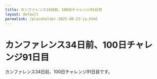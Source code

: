 ```yaml
---
title: カンファレンス34日前、100日チャレンジ91日目
layout: default
permalink: /placeholder-2025-08-23-ja.html
---
```


# カンファレンス34日前、100日チャレンジ91日目

カンファレンス34日前、100日チャレンジ91日目です。